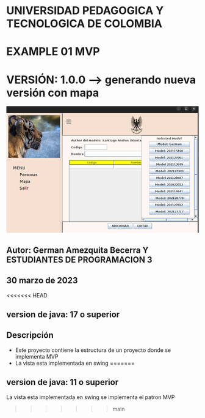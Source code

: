 
# UNIVERSIDAD PEDAGOGICA Y TECNOLOGICA DE COLOMBIA
# EXAMPLE 01 MVP
# VERSIÓN: 1.0.0  -->  generando nueva versión con mapa

![Screenshot from 2023-04-01 05-43-48.png](assets%2Fdoc%2FScreenshot%20from%202023-04-01%2005-43-48.png)


## Autor: German Amezquita Becerra Y ESTUDIANTES DE PROGRAMACION 3
## 30 marzo de 2023

<<<<<<< HEAD
## version de java: 17 o superior

## Descripción

- Este proyecto contiene la estructura de un proyecto donde se implementa MVP
- La vista esta implementada en swing
=======
## version de java: 11 o superior

La vista esta implementada en swing
se implementa el patron MVP

>>>>>>> main

